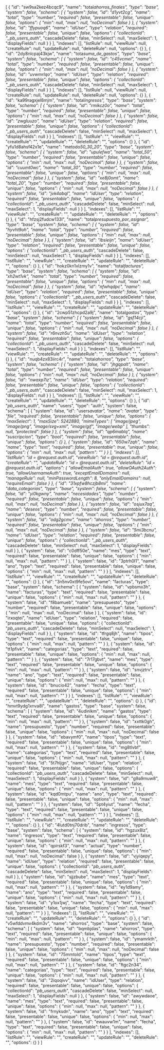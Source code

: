 [
{
"id": "sw9sa2kez4bcqc9",
"name": "total*ahorros_finales",
"type": "base",
"system": false,
"schema": [
{
"system": false,
"id": "d1yvt2cg",
"name": "total",
"type": "number",
"required": false,
"presentable": false,
"unique": false,
"options": {
"min": null,
"max": null,
"noDecimal": false
}
},
{
"system": false,
"id": "ffypuoq6",
"name": "idUser",
"type": "relation",
"required": false,
"presentable": false,
"unique": false,
"options": {
"collectionId": "\_pb_users_auth*",
"cascadeDelete": false,
"minSelect": null,
"maxSelect": 1,
"displayFields": null
}
}
],
"indexes": [],
"listRule": null,
"viewRule": null,
"createRule": null,
"updateRule": null,
"deleteRule": null,
"options": {}
},
{
"id": "2dy8nlcpaj43kjw",
"name": "tota*suma_de_gastos",
"type": "base",
"system": false,
"schema": [
{
"system": false,
"id": "c45vcmel",
"name": "total",
"type": "number",
"required": false,
"presentable": false,
"unique": false,
"options": {
"min": null,
"max": null,
"noDecimal": false
}
},
{
"system": false,
"id": "uvwmrlqo",
"name": "idUser",
"type": "relation",
"required": false,
"presentable": false,
"unique": false,
"options": {
"collectionId": "\_pb_users_auth*",
"cascadeDelete": false,
"minSelect": null,
"maxSelect": 1,
"displayFields": null
}
}
],
"indexes": [],
"listRule": null,
"viewRule": null,
"createRule": null,
"updateRule": null,
"deleteRule": null,
"options": {}
},
{
"id": "ka99ragxjel8mjm",
"name": "total*ingresos",
"type": "base",
"system": false,
"schema": [
{
"system": false,
"id": "rmikcz0o",
"name": "total",
"type": "number",
"required": false,
"presentable": false,
"unique": false,
"options": {
"min": null,
"max": null,
"noDecimal": false
}
},
{
"system": false,
"id": "zwgluuzo",
"name": "idUser",
"type": "relation",
"required": false,
"presentable": false,
"unique": false,
"options": {
"collectionId": "\_pb_users_auth*",
"cascadeDelete": false,
"minSelect": null,
"maxSelect": 1,
"displayFields": null
}
}
],
"indexes": [],
"listRule": "",
"viewRule": "",
"createRule": "",
"updateRule": "",
"deleteRule": "",
"options": {}
},
{
"id": "yfu1d8ahsf42x1e",
"name": "metodo*50_30_20",
"type": "base",
"system": false,
"schema": [
{
"system": false,
"id": "upulefwa",
"name": "total_50",
"type": "number",
"required": false,
"presentable": false,
"unique": false,
"options": {
"min": null,
"max": null,
"noDecimal": false
}
},
{
"system": false,
"id": "cuumt0wc",
"name": "total_30",
"type": "number",
"required": false,
"presentable": false,
"unique": false,
"options": {
"min": null,
"max": null,
"noDecimal": false
}
},
{
"system": false,
"id": "xe8j0omt",
"name": "total_20",
"type": "number",
"required": false,
"presentable": false,
"unique": false,
"options": {
"min": null,
"max": null,
"noDecimal": false
}
},
{
"system": false,
"id": "jvk4abql",
"name": "idUser",
"type": "relation",
"required": false,
"presentable": false,
"unique": false,
"options": {
"collectionId": "\_pb_users_auth*",
"cascadeDelete": false,
"minSelect": null,
"maxSelect": 1,
"displayFields": null
}
}
],
"indexes": [],
"listRule": "",
"viewRule": "",
"createRule": "",
"updateRule": "",
"deleteRule": "",
"options": {}
},
{
"id": "hfzsj2fudcw133l",
"name": "total*presupuesto_por_asignar",
"type": "base",
"system": false,
"schema": [
{
"system": false,
"id": "hyvht9oh",
"name": "total",
"type": "number",
"required": false,
"presentable": false,
"unique": false,
"options": {
"min": null,
"max": null,
"noDecimal": false
}
},
{
"system": false,
"id": "lbsieijn",
"name": "idUser",
"type": "relation",
"required": false,
"presentable": false,
"unique": false,
"options": {
"collectionId": "\_pb_users_auth*",
"cascadeDelete": false,
"minSelect": null,
"maxSelect": 1,
"displayFields": null
}
}
],
"indexes": [],
"listRule": "",
"viewRule": "",
"createRule": "",
"updateRule": "",
"deleteRule": "",
"options": {}
},
{
"id": "hokz0kn1xlzmy1v",
"name": "total*facturas",
"type": "base",
"system": false,
"schema": [
{
"system": false,
"id": "xh2wt1vk",
"name": "total",
"type": "number",
"required": false,
"presentable": false,
"unique": false,
"options": {
"min": null,
"max": null,
"noDecimal": false
}
},
{
"system": false,
"id": "nfwhqdpc",
"name": "idUser",
"type": "relation",
"required": false,
"presentable": false,
"unique": false,
"options": {
"collectionId": "\_pb_users_auth*",
"cascadeDelete": false,
"minSelect": null,
"maxSelect": 1,
"displayFields": null
}
}
],
"indexes": [],
"listRule": "",
"viewRule": "",
"createRule": "",
"updateRule": "",
"deleteRule": "",
"options": {}
},
{
"id": "2cwp51zhcpd2a9j",
"name": "total*gastos",
"type": "base",
"system": false,
"schema": [
{
"system": false,
"id": "gsf14cji",
"name": "total",
"type": "number",
"required": false,
"presentable": false,
"unique": false,
"options": {
"min": null,
"max": null,
"noDecimal": false
}
},
{
"system": false,
"id": "r6nvzh5u",
"name": "idUser",
"type": "relation",
"required": false,
"presentable": false,
"unique": false,
"options": {
"collectionId": "\_pb_users_auth*",
"cascadeDelete": false,
"minSelect": null,
"maxSelect": 1,
"displayFields": null
}
}
],
"indexes": [],
"listRule": "",
"viewRule": "",
"createRule": "",
"updateRule": "",
"deleteRule": "",
"options": {}
},
{
"id": "nuqb4zx83iirc4r",
"name": "total*ahorros",
"type": "base",
"system": false,
"schema": [
{
"system": false,
"id": "jhgqpalt",
"name": "total",
"type": "number",
"required": false,
"presentable": false,
"unique": false,
"options": {
"min": null,
"max": null,
"noDecimal": false
}
},
{
"system": false,
"id": "nwaxp7iz",
"name": "idUser",
"type": "relation",
"required": false,
"presentable": false,
"unique": false,
"options": {
"collectionId": "\_pb_users_auth*",
"cascadeDelete": false,
"minSelect": null,
"maxSelect": 1,
"displayFields": null
}
}
],
"indexes": [],
"listRule": "",
"viewRule": "",
"createRule": "",
"updateRule": "",
"deleteRule": "",
"options": {}
},
{
"id": "_pb_users_auth_",
"name": "users",
"type": "auth",
"system": false,
"schema": [
{
"system": false,
"id": "users*avatar",
"name": "avatar",
"type": "file",
"required": false,
"presentable": false,
"unique": false,
"options": {
"maxSelect": 1,
"maxSize": 5242880,
"mimeTypes": [
"image/jpeg",
"image/png",
"image/svg+xml",
"image/gif",
"image/webp"
],
"thumbs": null,
"protected": false
}
},
{
"system": false,
"id": "qp6mablq",
"name": "suscripcion",
"type": "bool",
"required": false,
"presentable": false,
"unique": false,
"options": {}
},
{
"system": false,
"id": "650w7zqh",
"name": "name",
"type": "text",
"required": false,
"presentable": true,
"unique": false,
"options": {
"min": null,
"max": null,
"pattern": ""
}
}
],
"indexes": [],
"listRule": "id = @request.auth.id",
"viewRule": "id = @request.auth.id",
"createRule": "",
"updateRule": "id = @request.auth.id",
"deleteRule": "id = @request.auth.id",
"options": {
"allowEmailAuth": true,
"allowOAuth2Auth": true,
"allowUsernameAuth": true,
"exceptEmailDomains": null,
"manageRule": null,
"minPasswordLength": 8,
"onlyEmailDomains": null,
"requireEmail": false
}
},
{
"id": "31xpfw8hczjb8mi",
"name": "data_categorias",
"type": "base",
"system": false,
"schema": [
{
"system": false,
"id": "yi0kgwny",
"name": "necesidades",
"type": "number",
"required": false,
"presentable": false,
"unique": false,
"options": {
"min": null,
"max": null,
"noDecimal": false
}
},
{
"system": false,
"id": "osjux7aq",
"name": "deseos",
"type": "number",
"required": false,
"presentable": false,
"unique": false,
"options": {
"min": null,
"max": null,
"noDecimal": false
}
},
{
"system": false,
"id": "odg2gcmv",
"name": "ahorros",
"type": "number",
"required": false,
"presentable": false,
"unique": false,
"options": {
"min": null,
"max": null,
"noDecimal": false
}
},
{
"system": false,
"id": "5mi3bcnu",
"name": "idUser",
"type": "relation",
"required": false,
"presentable": false,
"unique": false,
"options": {
"collectionId": "\_pb_users_auth*",
"cascadeDelete": false,
"minSelect": null,
"maxSelect": 1,
"displayFields": null
}
},
{
"system": false,
"id": "c0dff50e",
"name": "mes",
"type": "text",
"required": false,
"presentable": false,
"unique": false,
"options": {
"min": null,
"max": null,
"pattern": ""
}
},
{
"system": false,
"id": "3ptrh0l1",
"name": "ano",
"type": "text",
"required": false,
"presentable": false,
"unique": false,
"options": {
"min": null,
"max": null,
"pattern": ""
}
}
],
"indexes": [],
"listRule": "",
"viewRule": "",
"createRule": "",
"updateRule": "",
"deleteRule": "",
"options": {}
},
{
"id": "3n5nv0xt9fe5ovi",
"name": "facturas",
"type": "base",
"system": false,
"schema": [
{
"system": false,
"id": "vpbsmx3h",
"name": "facturas",
"type": "text",
"required": false,
"presentable": false,
"unique": false,
"options": {
"min": null,
"max": null,
"pattern": ""
}
},
{
"system": false,
"id": "f8bamueb",
"name": "presupuesto",
"type": "number",
"required": false,
"presentable": false,
"unique": false,
"options": {
"min": null,
"max": null,
"noDecimal": false
}
},
{
"system": false,
"id": "irxoqtei",
"name": "idUser",
"type": "relation",
"required": false,
"presentable": false,
"unique": false,
"options": {
"collectionId": "_pb_users_auth_",
"cascadeDelete": false,
"minSelect": null,
"maxSelect": 1,
"displayFields": null
}
},
{
"system": false,
"id": "tfrgq8jh",
"name": "tipos",
"type": "text",
"required": false,
"presentable": false,
"unique": false,
"options": {
"min": null,
"max": null,
"pattern": ""
}
},
{
"system": false,
"id": "tt1pfivk",
"name": "categorias",
"type": "text",
"required": false,
"presentable": false,
"unique": false,
"options": {
"min": null,
"max": null,
"pattern": ""
}
},
{
"system": false,
"id": "7r17gbvt",
"name": "mes",
"type": "text",
"required": false,
"presentable": false,
"unique": false,
"options": {
"min": null,
"max": null,
"pattern": ""
}
},
{
"system": false,
"id": "snvjztrv",
"name": "ano",
"type": "text",
"required": false,
"presentable": false,
"unique": false,
"options": {
"min": null,
"max": null,
"pattern": ""
}
},
{
"system": false,
"id": "bnucio42",
"name": "fecha",
"type": "text",
"required": false,
"presentable": false,
"unique": false,
"options": {
"min": null,
"max": null,
"pattern": ""
}
}
],
"indexes": [],
"listRule": "",
"viewRule": "",
"createRule": "",
"updateRule": "",
"deleteRule": "",
"options": {}
},
{
"id": "hmvt9ydg1xnva8l",
"name": "gastos",
"type": "base",
"system": false,
"schema": [
{
"system": false,
"id": "4udinlkm",
"name": "gastos",
"type": "text",
"required": false,
"presentable": false,
"unique": false,
"options": {
"min": null,
"max": null,
"pattern": ""
}
},
{
"system": false,
"id": "xxttk0gh",
"name": "presupuesto",
"type": "number",
"required": false,
"presentable": false,
"unique": false,
"options": {
"min": null,
"max": null,
"noDecimal": false
}
},
{
"system": false,
"id": "ebavymf0",
"name": "tipos",
"type": "text",
"required": false,
"presentable": false,
"unique": false,
"options": {
"min": null,
"max": null,
"pattern": ""
}
},
{
"system": false,
"id": "mg8tlvbf",
"name": "categorias",
"type": "text",
"required": false,
"presentable": false,
"unique": false,
"options": {
"min": null,
"max": null,
"pattern": ""
}
},
{
"system": false,
"id": "5t7hljgn",
"name": "idUser",
"type": "relation",
"required": false,
"presentable": false,
"unique": false,
"options": {
"collectionId": "_pb_users_auth_",
"cascadeDelete": false,
"minSelect": null,
"maxSelect": 1,
"displayFields": null
}
},
{
"system": false,
"id": "g9a9muw8",
"name": "mes",
"type": "text",
"required": false,
"presentable": false,
"unique": false,
"options": {
"min": null,
"max": null,
"pattern": ""
}
},
{
"system": false,
"id": "kqd0mtpu",
"name": "ano",
"type": "text",
"required": false,
"presentable": false,
"unique": false,
"options": {
"min": null,
"max": null,
"pattern": ""
}
},
{
"system": false,
"id": "5pt4yiut",
"name": "fecha",
"type": "text",
"required": false,
"presentable": false,
"unique": false,
"options": {
"min": null,
"max": null,
"pattern": ""
}
}
],
"indexes": [],
"listRule": "",
"viewRule": "",
"createRule": "",
"updateRule": "",
"deleteRule": "",
"options": {}
},
{
"id": "4lutd0tnj70drib",
"name": "ingresos",
"type": "base",
"system": false,
"schema": [
{
"system": false,
"id": "hgzux8lz",
"name": "ingresos",
"type": "text",
"required": false,
"presentable": false,
"unique": false,
"options": {
"min": null,
"max": null,
"pattern": ""
}
},
{
"system": false,
"id": "qpirskf3",
"name": "actual",
"type": "number",
"required": false,
"presentable": false,
"unique": false,
"options": {
"min": null,
"max": null,
"noDecimal": false
}
},
{
"system": false,
"id": "vjyiqepy",
"name": "idUser",
"type": "relation",
"required": false,
"presentable": false,
"unique": false,
"options": {
"collectionId": "_pb_users_auth_",
"cascadeDelete": false,
"minSelect": null,
"maxSelect": 1,
"displayFields": null
}
},
{
"system": false,
"id": "sjjzbube",
"name": "mes",
"type": "text",
"required": false,
"presentable": false,
"unique": false,
"options": {
"min": null,
"max": null,
"pattern": ""
}
},
{
"system": false,
"id": "ey1d9amy",
"name": "ano",
"type": "text",
"required": false,
"presentable": false,
"unique": false,
"options": {
"min": null,
"max": null,
"pattern": ""
}
},
{
"system": false,
"id": "y1ox1jwj",
"name": "fecha",
"type": "text",
"required": false,
"presentable": false,
"unique": false,
"options": {
"min": null,
"max": null,
"pattern": ""
}
}
],
"indexes": [],
"listRule": "",
"viewRule": "",
"createRule": "",
"updateRule": "",
"deleteRule": "",
"options": {}
},
{
"id": "v5wfddvmv4kdm3v",
"name": "ahorros",
"type": "base",
"system": false,
"schema": [
{
"system": false,
"id": "bqmbjdas",
"name": "ahorros",
"type": "text",
"required": false,
"presentable": false,
"unique": false,
"options": {
"min": null,
"max": null,
"pattern": ""
}
},
{
"system": false,
"id": "ymamrkth",
"name": "presupuesto",
"type": "number",
"required": false,
"presentable": false,
"unique": false,
"options": {
"min": null,
"max": null,
"noDecimal": false
}
},
{
"system": false,
"id": "75mmtold",
"name": "tipos",
"type": "text",
"required": false,
"presentable": false,
"unique": false,
"options": {
"min": null,
"max": null,
"pattern": ""
}
},
{
"system": false,
"id": "ftgc2n34",
"name": "categorias",
"type": "text",
"required": false,
"presentable": false,
"unique": false,
"options": {
"min": null,
"max": null,
"pattern": ""
}
},
{
"system": false,
"id": "2iqoqivv",
"name": "idUser",
"type": "relation",
"required": false,
"presentable": false,
"unique": false,
"options": {
"collectionId": "_pb_users_auth_",
"cascadeDelete": false,
"minSelect": null,
"maxSelect": 1,
"displayFields": null
}
},
{
"system": false,
"id": "awywdaoe",
"name": "mes",
"type": "text",
"required": false,
"presentable": false,
"unique": false,
"options": {
"min": null,
"max": null,
"pattern": ""
}
},
{
"system": false,
"id": "frnyksdn",
"name": "ano",
"type": "text",
"required": false,
"presentable": false,
"unique": false,
"options": {
"min": null,
"max": null,
"pattern": ""
}
},
{
"system": false,
"id": "ewauvw1m",
"name": "fecha",
"type": "text",
"required": false,
"presentable": false,
"unique": false,
"options": {
"min": null,
"max": null,
"pattern": ""
}
}
],
"indexes": [],
"listRule": "",
"viewRule": "",
"createRule": "",
"updateRule": "",
"deleteRule": "",
"options": {}
}
]
